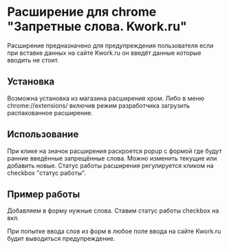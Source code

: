 # Расширение для chrome "Запретные слова. Kwork.ru"

Расширение предназначено для предупреждения пользователя если при вставке данных на сайте Kwork.ru 
он введёт данные которые вводить не стоит.

## Установка

Возможна установка из магазина расширения хром.
Либо в меню chrome://extensions/ включив режим разработчика загрузить распакованное расширение.

## Использование

При клике на значок расширения раскроется popup с формой где будут ранние введённые запрещённые слова.
Можно изменить текущие или добавить новые.
Статус работы расширения регулируется кликом на checkbox "статус работы".

## Пример работы

Добавляем в форму нужные слова.
Ставим статус работы checkbox на вкл.

При попытке ввода слов из форм в любое поле ввода на сайте Kwork.ru будит выводиться предупреждение.